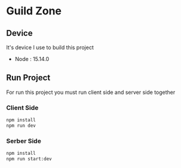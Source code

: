 # Guild Zone

## Device
It's device I use to build this project

- Node : 15.14.0

## Run Project
For run this project you must run client side and server side together

### Client Side
```bash
npm install
npm run dev
```

### Serber Side
```bash
npm install
npm run start:dev
```